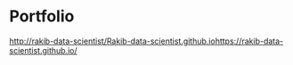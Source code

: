 # Portfolio


[http://rakib-data-scientist/Rakib-data-scientist.github.io](https://rakib-data-scientist.github.io/)https://rakib-data-scientist.github.io/
